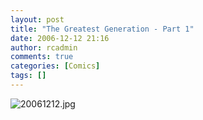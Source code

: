 ```yaml
---
layout: post
title: "The Greatest Generation - Part 1"
date: 2006-12-12 21:16
author: rcadmin
comments: true
categories: [Comics]
tags: []
---
```

<img alt="20061212.jpg" id="image987" src="http://bitsmack.com/wp/wp-content/uploads/2006/12/20061212.jpg" />
